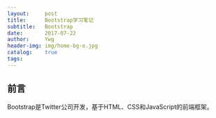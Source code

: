```yaml
---
layout:     post
title:      Bootstrap学习笔记
subtitle:   Bootstrap
date:       2017-07-22
author:     Ywg
header-img: img/home-bg-o.jpg
catalog:    true
tags: 
---
```


## 前言
Bootstrap是Twitter公司开发，基于HTML、CSS和JavaScript的前端框架。
